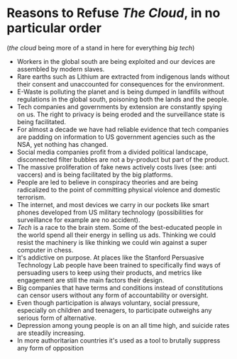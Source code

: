 # Reasons to Refuse *The Cloud*, in no particular order

(*the cloud* being more of a stand in here for everything *big tech*)

- Workers in the global south are being exploited and our devices are assembled by modern slaves.
- Rare earths such as Lithium are extracted from indigenous lands without their consent and unaccounted for consequences for the environment.
- E-Waste is polluting the planet and is being dumped in landfills without regulations in the global south, poisoning both the lands and the people.
- Tech companies and governments by extension are constantly spying on us. The right to privacy is being eroded and the surveillance state is being facilitated.
- For almost a decade we have had reliable evidence that tech companies are padding on information to US government agencies such as the NSA, yet nothing has changed.
- Social media companies profit from a divided political landscape, disconnected filter bubbles are not a by-product but part of the product.
- The massive proliferation of fake news actively costs lives (see: anti vaccers) and is being facilitated by the big platforms.
- People are led to believe in conspiracy theories and are being radicalized to the point of committing physical violence and domestic terrorism.
- The internet, and most devices we carry in our pockets like smart phones developed from US military technology (possibilities for surveillance for example are no accident).
- *Tech* is a race to the brain stem. Some of the best-educated people in the world spend all their energy in selling us ads. Thinking we could resist the machinery is like thinking we could win against a super computer in chess.
- It's addictive on purpose. At places like the Stanford Persuasive Technology Lab people have been trained to specifically find ways of persuading users to keep using their products, and metrics like engagement are still the main factors their design.
- Big companies that have terms and conditions instead of constitutions can censor users without any form of accountability or oversight.
- Even though participation is always voluntary, social pressure, especially on children and teenagers, to participate outweighs any serious form of alternative.
- Depression among young people is on an all time high, and suicide rates are steadily increasing.
- In more authoritarian countries it's used as a tool to brutally suppress any form of opposition

